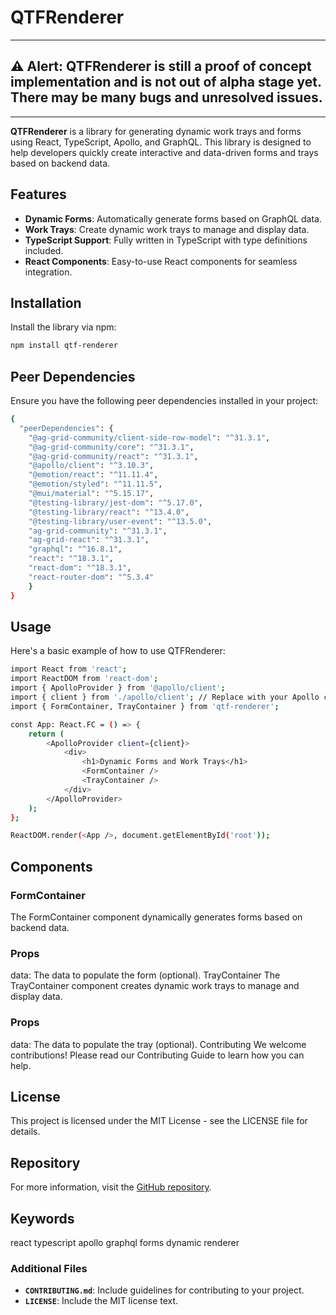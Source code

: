# QTFRenderer

---
## ⚠️ Alert: **QTFRenderer is still a proof of concept implementation and is not out of alpha stage yet. There may be many bugs and unresolved issues.**
---

**QTFRenderer** is a library for generating dynamic work trays and forms using React, TypeScript, Apollo, and GraphQL. This library is designed to help developers quickly create interactive and data-driven forms and trays based on backend data.

## Features

- **Dynamic Forms**: Automatically generate forms based on GraphQL data.
- **Work Trays**: Create dynamic work trays to manage and display data.
- **TypeScript Support**: Fully written in TypeScript with type definitions included.
- **React Components**: Easy-to-use React components for seamless integration.

## Installation

Install the library via npm:

```sh
npm install qtf-renderer
```
## Peer Dependencies

Ensure you have the following peer dependencies installed in your project:

```sh
{
  "peerDependencies": {
    "@ag-grid-community/client-side-row-model": "^31.3.1",
    "@ag-grid-community/core": "^31.3.1",
    "@ag-grid-community/react": "^31.3.1",
    "@apollo/client": "^3.10.3",
    "@emotion/react": "^11.11.4",
    "@emotion/styled": "^11.11.5",
    "@mui/material": "^5.15.17",
    "@testing-library/jest-dom": "^5.17.0",
    "@testing-library/react": "^13.4.0",
    "@testing-library/user-event": "^13.5.0",
    "ag-grid-community": "^31.3.1",
    "ag-grid-react": "^31.3.1",
    "graphql": "^16.8.1",
    "react": "^18.3.1",
    "react-dom": "^18.3.1",
    "react-router-dom": "^5.3.4"
    }
}
```

## Usage

Here's a basic example of how to use QTFRenderer:

```sh
import React from 'react';
import ReactDOM from 'react-dom';
import { ApolloProvider } from '@apollo/client';
import { client } from './apollo/client'; // Replace with your Apollo client setup
import { FormContainer, TrayContainer } from 'qtf-renderer';

const App: React.FC = () => {
    return (
        <ApolloProvider client={client}>
            <div>
                <h1>Dynamic Forms and Work Trays</h1>
                <FormContainer />
                <TrayContainer />
            </div>
        </ApolloProvider>
    );
};

ReactDOM.render(<App />, document.getElementById('root'));
```

## Components

### FormContainer
The FormContainer component dynamically generates forms based on backend data.

### Props
data: The data to populate the form (optional).
TrayContainer
The TrayContainer component creates dynamic work trays to manage and display data.

### Props
data: The data to populate the tray (optional).
Contributing
We welcome contributions! Please read our Contributing Guide to learn how you can help.

## License
This project is licensed under the MIT License - see the LICENSE file for details.

## Repository
For more information, visit the [GitHub repository](https://github.com/Sagadark666/qtf-renderer).

## Keywords
react
typescript
apollo
graphql
forms
dynamic
renderer


### Additional Files
- **`CONTRIBUTING.md`**: Include guidelines for contributing to your project.
- **`LICENSE`**: Include the MIT license text.


